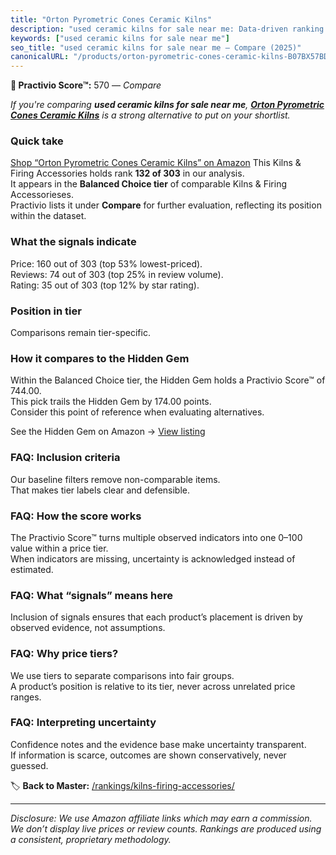 ```yaml
---
title: "Orton Pyrometric Cones Ceramic Kilns"
description: "used ceramic kilns for sale near me: Data-driven ranking using the Practivio Score™. Positioned by quality, value, demand, findability, momentum."
keywords: ["used ceramic kilns for sale near me"]
seo_title: "used ceramic kilns for sale near me — Compare (2025)"
canonicalURL: "/products/orton-pyrometric-cones-ceramic-kilns-B07BX57BD7/"
---
```


**🛒 Practivio Score™:** 570 — _Compare_


*If you're comparing **used ceramic kilns for sale near me**, **[Orton Pyrometric Cones Ceramic Kilns](https://www.amazon.com/dp/B07BX57BD7?tag=practivio-20)** is a strong alternative to put on your shortlist.*
### Quick take
[Shop “Orton Pyrometric Cones Ceramic Kilns” on Amazon](https://www.amazon.com/dp/B07BX57BD7?tag=practivio-20)
This Kilns & Firing Accessories holds rank **132 of 303** in our analysis.  
It appears in the **Balanced Choice tier** of comparable Kilns & Firing Accessorieses.  
Practivio lists it under **Compare** for further evaluation, reflecting its position within the dataset.

### What the signals indicate
Price: 160 out of 303 (top 53% lowest-priced).  
Reviews: 74 out of 303 (top 25% in review volume).  
Rating: 35 out of 303 (top 12% by star rating).  

### Position in tier
Comparisons remain tier-specific.

### How it compares to the Hidden Gem
Within the Balanced Choice tier, the Hidden Gem holds a Practivio Score™ of 744.00.  
This pick trails the Hidden Gem by 174.00 points.  
Consider this point of reference when evaluating alternatives.  

See the Hidden Gem on Amazon → [View listing](https://www.amazon.com/dp/B095XJ1BDB?tag=practivio-20)

### FAQ: Inclusion criteria
Our baseline filters remove non-comparable items.  
That makes tier labels clear and defensible.

### FAQ: How the score works
The Practivio Score™ turns multiple observed indicators into one 0–100 value within a price tier.  
When indicators are missing, uncertainty is acknowledged instead of estimated.

### FAQ: What “signals” means here
Inclusion of signals ensures that each product’s placement is driven by observed evidence, not assumptions.

### FAQ: Why price tiers?
We use tiers to separate comparisons into fair groups.  
A product’s position is relative to its tier, never across unrelated price ranges.

### FAQ: Interpreting uncertainty
Confidence notes and the evidence base make uncertainty transparent.  
If information is scarce, outcomes are shown conservatively, never guessed.

<!-- Missing template for Compare/CompareWithinPriceClass -->


🏷️ **Back to Master:** [/rankings/kilns-firing-accessories/](/rankings/kilns-firing-accessories/)

---
_Disclosure: We use Amazon affiliate links which may earn a commission. We don’t display live prices or review counts. Rankings are produced using a consistent, proprietary methodology._
